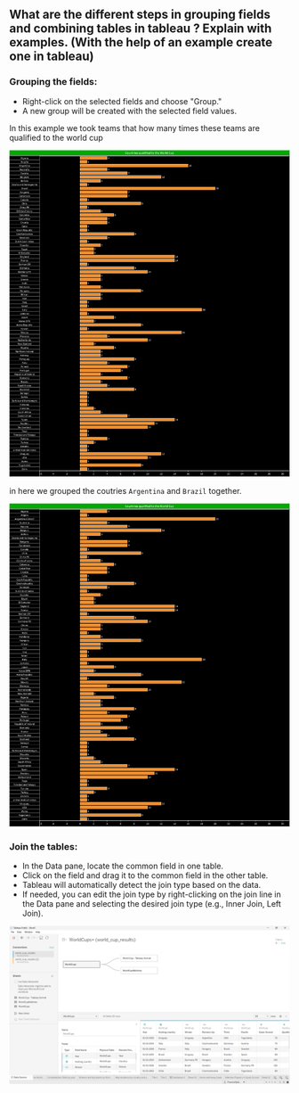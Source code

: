 ## What are the different steps in grouping fields and combining tables in tableau ? Explain with examples. (With the help of an example create one in tableau)

### Grouping the fields:
- Right-click on the selected fields and choose "Group."
- A new group will be created with the selected field values.

In this example we took teams that how many times these teams are qualified to the world cup

<img src="images/Countries qualified to the World Cup(original).png">

in here we grouped the coutries `Argentina` and `Brazil` together.

<img src="images/Countries qualified to the World Cup(Grouping).png">

### Join the tables:
- In the Data pane, locate the common field in one table.
- Click on the field and drag it to the common field in the other table.
- Tableau will automatically detect the join type based on the data.
- If needed, you can edit the join type by right-clicking on the join line in the Data pane and selecting the desired join type (e.g., Inner Join, Left Join).

<img src="images/Combining Tables.png">
